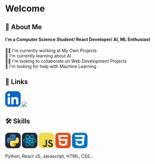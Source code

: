 <p style="text-align:center">
<h1>Welcome</h1>
</p>

<h2>🚀 About Me</h2>
<h4>I'm a Computer Science Student/ React Developer/ AI, ML Enthusiast</h4>

👩‍💻 I'm currently working at My Own Projects  
🧠 I'm currently learning about AI  
👯‍♀️ I'm looking to collaborate on Web Development Projects  
🤔 I'm looking for help with Machine Learning  

<h2>🔗 Links</h2>
<a href="http://www.linkedin.com/in/ishara-harshana-592841251">
  <img height="50" src="https://raw.githubusercontent.com/tandpfun/skill-icons/65dea6c4eaca7da319e552c09f4cf5a9a8dab2c8/icons/LinkedIn.svg"/>
</a>
<a href="https://ishara-vithanage.github.io/">
  <img height="50" src="https://www.svgrepo.com/show/267862/portfolio.svg"/>
</a>

<h2>🛠 Skills</h2>
<p>
<img height="50" src="https://github.com/tandpfun/skill-icons/blob/main/icons/Python-Dark.svg"/>
<img height="50" src="https://github.com/tandpfun/skill-icons/blob/main/icons/React-Dark.svg"/>
<img height="50" src="https://github.com/tandpfun/skill-icons/blob/main/icons/JavaScript.svg"/>
<img height="50" src="https://github.com/tandpfun/skill-icons/blob/main/icons/HTML.svg"/>
<img height="50" src="https://github.com/tandpfun/skill-icons/blob/main/icons/CSS.svg"/>
</p>
Python, React JS, Javascript, HTML, CSS...
